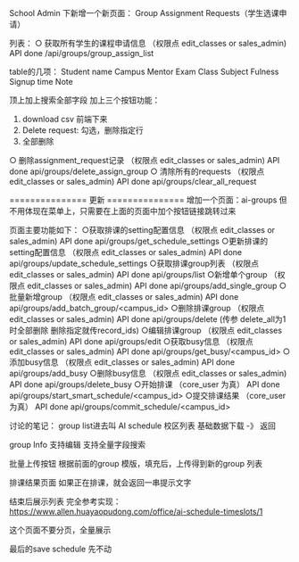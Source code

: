 School Admin 下新增一个新页面：  Group Assignment Requests（学生选课申请）

列表：
○ 获取所有学生的课程申请信息 （权限点 edit_classes or sales_admin) API done /api/groups/group_assign_list

table的几项：
Student name
Campus
Mentor
Exam
Class
Subject
Fulness	
Signup time
Note

顶上加上搜索全部字段
加上三个按钮功能：
1. download csv  前端下来
2. Delete request: 勾选，删除指定行
3. 全部删除

○ 删除assignment_request记录 （权限点 edit_classes or sales_admin) API done api/groups/delete_assign_group 
○ 清除所有的requests （权限点 edit_classes or sales_admin) API done api/groups/clear_all_request





=============== 更新 ===============
增加一个页面：ai-groups
但不用体现在菜单上，只需要在上面的页面中加个按钮链接跳转过来

页面主要功能如下：
○获取排课的setting配置信息 （权限点 edit_classes or sales_admin)  API done  api/groups/get_schedule_settings
○更新排课的setting配置信息 （权限点 edit_classes or sales_admin)  API done api/groups/update_schedule_settings
○获取排课group列表 （权限点 edit_classes or sales_admin)  API done api/groups/list
○新增单个group （权限点 edit_classes or sales_admin)  API done  api/groups/add_single_group
○批量新增group  （权限点 edit_classes or sales_admin)  API done  api/groups/add_batch_group/<campus_id>
○删除排课group （权限点 edit_classes or sales_admin) API done api/groups/delete (传参 delete_all为1时全部删除  删除指定就传record_ids)
○编辑排课group （权限点 edit_classes or sales_admin)   API done api/groups/edit
○获取busy信息  （权限点 edit_classes or sales_admin)   API done api/groups/get_busy/<campus_id>
○添加busy信息  （权限点 edit_classes or sales_admin)   API done  api/groups/add_busy
○删除busy信息 （权限点 edit_classes or sales_admin)    API done  api/groups/delete_busy
○开始排课  （core_user 为真） API done api/groups/start_smart_schedule/<campus_id>
○提交排课结果 （core_user 为真） API done api/groups/commit_schedule/<campus_id>


讨论的笔记：
group list进去叫 AI schedule
校区列表
基础数据下载 -》 返回

group Info
支持编辑
支持全量字段搜索


批量上传按钮
根据前面的group 模版，填充后，上传得到新的group 列表

排课结果页面
如果正在排课，就会返回一串提示文字

结束后展示列表 完全参考实现：https://www.allen.huayaopudong.com/office/ai-schedule-timeslots/1

这个页面不要分页，全量展示

最后的save schedule 先不动


